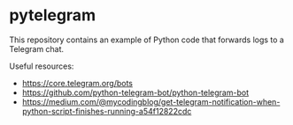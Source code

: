 # pytelegram

This repository contains an example of Python code that forwards logs to a Telegram chat.


Useful resources: 
* https://core.telegram.org/bots
* https://github.com/python-telegram-bot/python-telegram-bot
* https://medium.com/@mycodingblog/get-telegram-notification-when-python-script-finishes-running-a54f12822cdc
